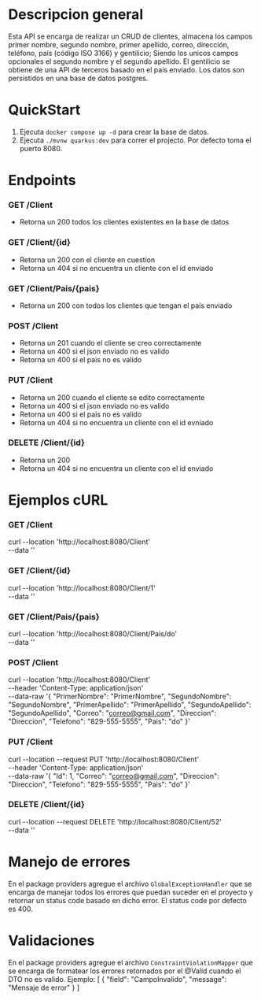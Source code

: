 # Descripcion general
Esta API se encarga de realizar un CRUD de clientes, almacena los campos primer nombre, segundo nombre, primer apellido, correo, dirección, teléfono, país (código ISO 3166) y gentilicio; Siendo los unicos campos opcionales el segundo nombre y el segundo apellido. El gentilicio se obtiene de una API de terceros basado en el país enviado. Los datos son persistidos en una base de datos postgres.

# QuickStart
1. Ejecuta `docker compose up -d` para crear la base de datos.
2. Ejecuta `./mvnw quarkus:dev` para correr el projecto. Por defecto toma el puerto 8080.

# Endpoints
### GET /Client
 - Retorna un 200 todos los clientes existentes en la base de datos

### GET /Client/{id}
 - Retorna un 200 con el cliente en cuestion
 - Retorna un 404 si no encuentra un cliente con el id enviado

### GET /Client/Pais/{pais}
 - Retorna un 200 con todos los clientes que tengan el país enviado

### POST /Client
 - Retorna un 201 cuando el cliente se creo correctamente
 - Retorna un 400 si el json enviado no es valido
 - Retorna un 400 si el pais no es valido

### PUT /Client
 - Retorna un 200 cuando el cliente se edito correctamente
 - Retorna un 400 si el json enviado no es valido
 - Retorna un 400 si el pais no es valido
 - Retorna un 404 si no encuentra un cliente con el id evniado

### DELETE /Client/{id}
 - Retorna un 200
 - Retorna un 404 si no encuentra un cliente con el id enviado

# Ejemplos cURL
### GET /Client
curl --location 'http://localhost:8080/Client' \
--data ''

### GET /Client/{id}
curl --location 'http://localhost:8080/Client/1' \
--data ''

### GET /Client/Pais/{pais}
curl --location 'http://localhost:8080/Client/Pais/do' \
--data ''

### POST /Client
curl --location 'http://localhost:8080/Client' \
--header 'Content-Type: application/json' \
--data-raw '{
    "PrimerNombre": "PrimerNombre",
    "SegundoNombre": "SegundoNombre",
    "PrimerApellido": "PrimerApellido",
    "SegundoApellido": "SegundoApellido",
    "Correo": "correo@gmail.com",
    "Direccion": "Direccion",
    "Telefono": "829-555-5555",
    "Pais": "do"
}'

### PUT /Client
curl --location --request PUT 'http://localhost:8080/Client' \
--header 'Content-Type: application/json' \
--data-raw '{
    "Id": 1,
    "Correo": "correo@gmail.com",
    "Direccion": "Direccion",
    "Telefono": "829-555-5555",
    "Pais": "do"
}'

### DELETE /Client/{id}
curl --location --request DELETE 'http://localhost:8080/Client/52' \
--data ''

# Manejo de errores
En el package providers agregue el archivo `GlobalExceptionHandler` que se encarga de manejar todos los errores que puedan suceder en el proyecto y retornar un status code basado en dicho error. El status code por defecto es 400.

# Validaciones
En el package providers agregue el archivo `ConstraintViolationMapper` que se encarga de formatear los errores retornados por el @Valid cuando el DTO no es valido. Ejemplo: 
[
    {
        "field": "CampoInvalido",
        "message": "Mensaje de error"
    }
]